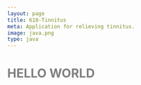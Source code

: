 ```yaml
---
layout: page
title: 618-Tinnitus
meta: Application for relieving tinnitus.
image: java.png
type: java
---
```

<h1 style='color: gray'>
HELLO WORLD
</h1>

